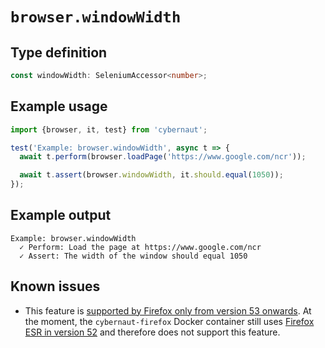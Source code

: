 # `browser.windowWidth`

## Type definition

```ts
const windowWidth: SeleniumAccessor<number>;
```

## Example usage

```ts
import {browser, it, test} from 'cybernaut';

test('Example: browser.windowWidth', async t => {
  await t.perform(browser.loadPage('https://www.google.com/ncr'));

  await t.assert(browser.windowWidth, it.should.equal(1050));
});
```

## Example output

```fundamental
Example: browser.windowWidth
  ✓ Perform: Load the page at https://www.google.com/ncr
  ✓ Assert: The width of the window should equal 1050
```

## Known issues

* This feature is [supported by Firefox only from version 53 onwards][firefox-bug]. At the moment, the `cybernaut-firefox` Docker container still uses [Firefox ESR in version 52][firefox-esr] and therefore does not support this feature.

[firefox-bug]: https://bugzilla.mozilla.org/show_bug.cgi?id=1347589
[firefox-esr]: https://www.mozilla.org/en-US/firefox/organizations/faq/

